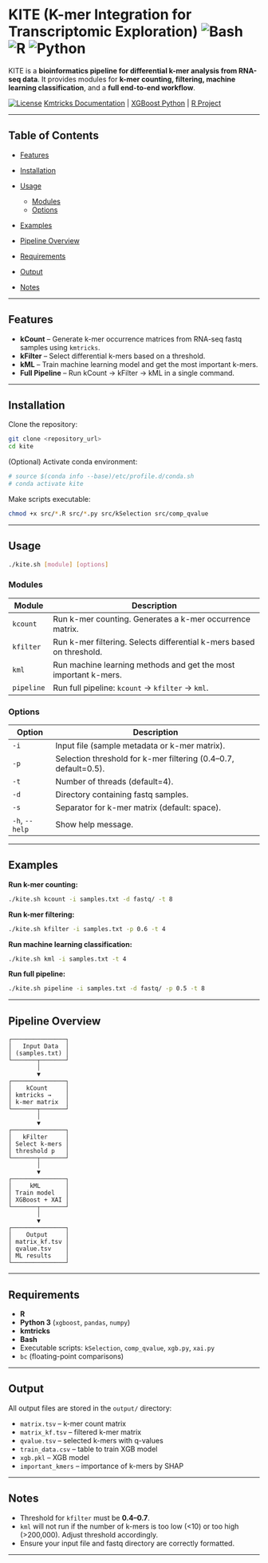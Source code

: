 # KITE (K-mer Integration for Transcriptomic Exploration) ![Bash](https://img.shields.io/badge/language-Bash-yellow) ![R](https://img.shields.io/badge/language-R-blue) ![Python](https://img.shields.io/badge/language-Python-orange)

KITE is a **bioinformatics pipeline for differential k-mer analysis from RNA-seq data**. It provides modules for **k-mer counting, filtering, machine learning classification**, and a **full end-to-end workflow**.

[![License](https://img.shields.io/badge/license-MIT-green)](LICENSE)
[Kmtricks Documentation](https://github.com/tseemann/kmtricks) | [XGBoost Python](https://xgboost.readthedocs.io/en/stable/) | [R Project](https://www.r-project.org/)

---

## Table of Contents

* [Features](#features)
* [Installation](#installation)
* [Usage](#usage)

  * [Modules](#modules)
  * [Options](#options)
* [Examples](#examples)
* [Pipeline Overview](#pipeline-overview)
* [Requirements](#requirements)
* [Output](#output)
* [Notes](#notes)

---

## Features

* **kCount** – Generate k-mer occurrence matrices from RNA-seq fastq samples using `kmtricks`.
* **kFilter** – Select differential k-mers based on a threshold.
* **kML** – Train machine learning model and get the most important k-mers.
* **Full Pipeline** – Run kCount → kFilter → kML in a single command.

---

## Installation

Clone the repository:

```bash
git clone <repository_url>
cd kite
```

(Optional) Activate conda environment:

```bash
# source $(conda info --base)/etc/profile.d/conda.sh
# conda activate kite
```

Make scripts executable:

```bash
chmod +x src/*.R src/*.py src/kSelection src/comp_qvalue
```

---

## Usage

```bash
./kite.sh [module] [options]
```

### Modules

| Module     | Description                                                             |
| ---------- | ----------------------------------------------------------------------- |
| `kcount`   | Run k-mer counting. Generates a k-mer occurrence matrix.                |
| `kfilter`  | Run k-mer filtering. Selects differential k-mers based on threshold.    |
| `kml`      | Run machine learning methods and get the most important k-mers.         |
| `pipeline` | Run full pipeline: `kcount` → `kfilter` → `kml`.                        |

### Options

| Option         | Description                                                     |
| -------------- | --------------------------------------------------------------- |
| `-i`           | Input file (sample metadata or k-mer matrix).                   |
| `-p`           | Selection threshold for k-mer filtering (0.4–0.7, default=0.5). |
| `-t`           | Number of threads (default=4).                                  |
| `-d`           | Directory containing fastq samples.                             |
| `-s`           | Separator for k-mer matrix (default: space).                    |
| `-h`, `--help` | Show help message.                                              |

---

## Examples

**Run k-mer counting:**

```bash
./kite.sh kcount -i samples.txt -d fastq/ -t 8
```

**Run k-mer filtering:**

```bash
./kite.sh kfilter -i samples.txt -p 0.6 -t 4
```

**Run machine learning classification:**

```bash
./kite.sh kml -i samples.txt -t 4
```

**Run full pipeline:**

```bash
./kite.sh pipeline -i samples.txt -d fastq/ -p 0.5 -t 8
```

---

## Pipeline Overview

```
┌───────────────┐
│   Input Data  │
│ (samples.txt) │
└───────┬───────┘
        │
        ▼
┌───────────────┐
│    kCount     │
│ kmtricks →    │
│ k-mer matrix  │
└───────┬───────┘
        │
        ▼
┌───────────────┐
│   kFilter     │
│ Select k-mers │
│ threshold p   │
└───────┬───────┘
        │
        ▼
┌───────────────┐
│     kML       │
│ Train model   │
│ XGBoost + XAI │
└───────┬───────┘
        │
        ▼
┌───────────────┐
│    Output     │
│ matrix_kf.tsv │
│ qvalue.tsv    │
│ ML results    │
└───────────────┘
```

---

## Requirements

* **R** 
* **Python 3** (`xgboost`, `pandas`, `numpy`)
* **kmtricks**
* **Bash**
* Executable scripts: `kSelection`, `comp_qvalue`, `xgb.py`, `xai.py`
* `bc` (floating-point comparisons)

---

## Output

All output files are stored in the `output/` directory:

* `matrix.tsv` – k-mer count matrix
* `matrix_kf.tsv` – filtered k-mer matrix
* `qvalue.tsv` – selected k-mers with q-values
* `train_data.csv` – table to train XGB model
* `xgb.pkl` – XGB model
* `important_kmers` – importance of k-mers by SHAP


---

## Notes

* Threshold for `kfilter` must be **0.4–0.7**.
* `kml` will not run if the number of k-mers is too low (<10) or too high (>200,000). Adjust threshold accordingly.
* Ensure your input file and fastq directory are correctly formatted.

---

